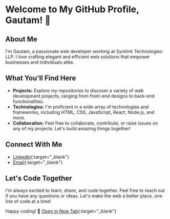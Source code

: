 # Welcome to My GitHub Profile, Gautam! 👋

## About Me
I'm Gautam, a passionate web developer working at Symlink Technologies LLP. I love crafting elegant and efficient web solutions that empower businesses and individuals alike.

## What You'll Find Here
- **Projects:** Explore my repositories to discover a variety of web development projects, ranging from front-end designs to back-end functionalities.
- **Technologies:** I'm proficient in a wide array of technologies and frameworks, including HTML, CSS, JavaScript, React, Node.js, and more.
- **Collaboration:** Feel free to collaborate, contribute, or raise issues on any of my projects. Let's build amazing things together!

## Connect With Me
- [LinkedIn](https://www.linkedin.com/in/whoisrgd){:target="_blank"}
- [Email](mailto:gautam.d@symlinktech.com){:target="_blank"}

## Let's Code Together
I'm always excited to learn, share, and code together. Feel free to reach out if you have any questions or ideas. Let's make the web a better place, one line of code at a time!

Happy coding! 🚀
[Open in New Tab](https://www.google.com){:target="_blank"}
